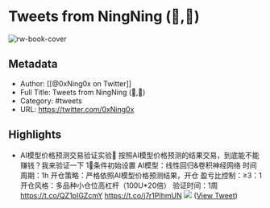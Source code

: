 # Tweets from NingNing (🌿,👻)

![rw-book-cover](https://pbs.twimg.com/profile_images/1647224417871855619/3YTCj29o.jpg)

## Metadata
- Author: [[@0xNing0x on Twitter]]
- Full Title: Tweets from NingNing (🌿,👻)
- Category: #tweets
- URL: https://twitter.com/0xNing0x

## Highlights
- AI模型价格预测交易验证实验🔬
  按照AI模型价格预测的结果交易，到底能不能赚钱？我来验证一下
  1⃣条件初始设置
  AI模型：线性回归&卷积神经网络
  时间周期：1h
  开仓策略：严格依照AI模型价格预测结果，开仓
  盈亏比控制：≥3：1
  开仓风格：多品种小仓位高杠杆（100U*20倍）
  验证时间：1周 https://t.co/QZ1pIGZcmY https://t.co/j7r1PIhmUN
  ![](https://pbs.twimg.com/media/Fxskn_GaYAIhqD6.jpg) ([View Tweet](https://twitter.com/0xNing0x/status/1664965105346379776))
